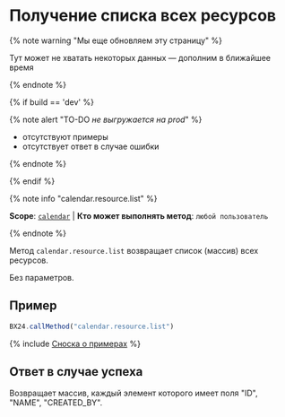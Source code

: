 # Получение списка всех ресурсов

{% note warning "Мы еще обновляем эту страницу" %}

Тут может не хватать некоторых данных — дополним в ближайшее время

{% endnote %}

{% if build == 'dev' %}

{% note alert "TO-DO _не выгружается на prod_" %}

- отсутствуют примеры
- отсутствует ответ в случае ошибки

{% endnote %}

{% endif %}

{% note info "calendar.resource.list" %}

**Scope**: [`calendar`](../scopes/permissions.md) | **Кто может выполнять метод**: `любой пользователь`

{% endnote %}

Метод `calendar.resource.list` возвращает список (массив) всех ресурсов.

Без параметров.

## Пример

```js
BX24.callMethod("calendar.resource.list")
```

{% include [Сноска о примерах](../../_includes/examples.md) %}

## Ответ в случае успеха

Возвращает массив, каждый элемент которого имеет поля "ID", "NAME", "CREATED_BY".